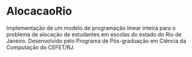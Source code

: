 # AlocacaoRio
Implementação de um modelo de programação linear inteira para o problema de alocação de estudantes em escolas do estado do Rio de Janeiro.
Desenvolvido pelo Programa de Pós-graduação em Ciência da Computação do CEFET/RJ.
